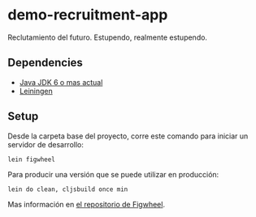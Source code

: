 # demo-recruitment-app

Reclutamiento del futuro. Estupendo, realmente estupendo.

## Dependencies

- [Java JDK 6 o mas actual](http://www.oracle.com/technetwork/java/javase/downloads/index.html)
- [Leiningen](https://leiningen.org/#install)

## Setup

Desde la carpeta base del proyecto, corre este comando para iniciar un servidor de desarrollo:

    lein figwheel

Para producir una versión que se puede utilizar en producción:

    lein do clean, cljsbuild once min

Mas información en [el repositorio de Figwheel](https://github.com/bhauman/lein-figwheel).
